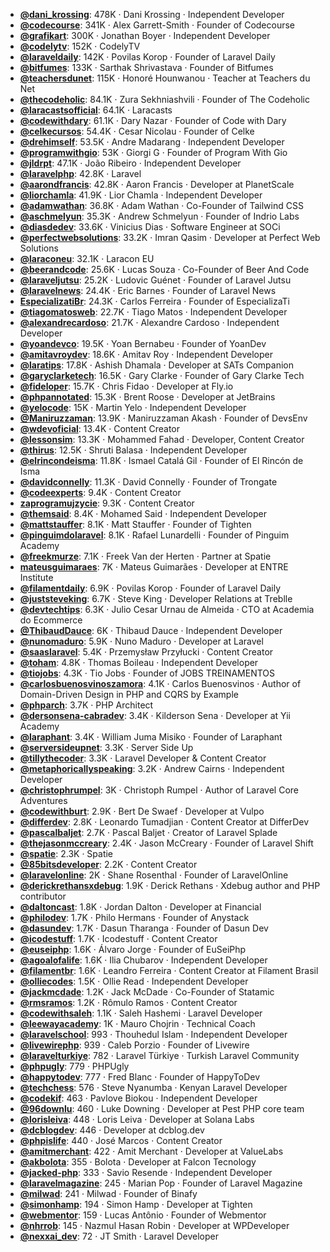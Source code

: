 - **[@dani_krossing](https://www.youtube.com/@dani_krossing)**: 478K ‧ Dani Krossing ‧ Independent Developer
- **[@codecourse](https://www.youtube.com/@codecourse)**: 341K ‧ Alex Garrett-Smith ‧ Founder of Codecourse
- **[@grafikart](https://www.youtube.com/@grafikart)**: 300K ‧ Jonathan Boyer ‧ Independent Developer
- **[@codelytv](https://www.youtube.com/@codelytv)**: 152K ‧ CodelyTV
- **[@laraveldaily](https://www.youtube.com/@laraveldaily)**: 142K ‧ Povilas Korop ‧ Founder of Laravel Daily
- **[@bitfumes](https://www.youtube.com/@bitfumes)**: 133K ‧ Sarthak Shrivastava ‧ Founder of Bitfumes
- **[@teachersdunet](https://www.youtube.com/@teachersdunet)**: 115K ‧ Honoré Hounwanou ‧ Teacher at Teachers du Net
- **[@thecodeholic](https://www.youtube.com/@thecodeholic)**: 84.1K ‧ Zura Sekhniashvili ‧ Founder of The Codeholic
- **[@laracastsofficial](https://www.youtube.com/@laracastsofficial)**: 64.1K ‧ Laracasts
- **[@codewithdary](https://www.youtube.com/@codewithdary)**: 61.1K ‧ Dary Nazar ‧ Founder of Code with Dary
- **[@celkecursos](https://www.youtube.com/@celkecursos)**: 54.4K ‧ Cesar Nicolau ‧ Founder of Celke
- **[@drehimself](https://www.youtube.com/@drehimself)**: 53.5K ‧ Andre Madarang ‧ Independent Developer
- **[@programwithgio](https://www.youtube.com/@programwithgio)**: 53K ‧ Giorgi G ‧ Founder of Program With Gio
- **[@jldrpt](https://www.youtube.com/@jldrpt)**: 47.1K ‧ João Ribeiro ‧ Independent Developer
- **[@laravelphp](https://www.youtube.com/@laravelphp)**: 42.8K ‧ Laravel
- **[@aarondfrancis](https://www.youtube.com/@aarondfrancis)**: 42.8K ‧ Aaron Francis ‧ Developer at PlanetScale
- **[@liorchamla](https://www.youtube.com/@liorchamla)**: 41.9K ‧ Lior Chamla ‧ Independent Developer
- **[@adamwathan](https://www.youtube.com/@adamwathan)**: 36.8K ‧ Adam Wathan ‧ Co-Founder of Tailwind CSS
- **[@aschmelyun](https://www.youtube.com/@aschmelyun)**: 35.3K ‧ Andrew Schmelyun ‧ Founder of Indrio Labs
- **[@diasdedev](https://www.youtube.com/@diasdedev)**: 33.6K ‧ Vinicius Dias ‧ Software Engineer at SOCi
- **[@perfectwebsolutions](https://www.youtube.com/@perfectwebsolutions)**: 33.2K ‧ Imran Qasim ‧ Developer at Perfect Web Solutions
- **[@laraconeu](https://www.youtube.com/@laraconeu)**: 32.1K ‧ Laracon EU
- **[@beerandcode](https://www.youtube.com/@beerandcode)**: 25.6K ‧ Lucas Souza ‧ Co-Founder of Beer And Code
- **[@laraveljutsu](https://www.youtube.com/@laraveljutsu)**: 25.2K ‧ Ludovic Guénet ‧ Founder of Laravel Jutsu
- **[@laravelnews](https://www.youtube.com/@laravelnews)**: 24.4K ‧ Eric Barnes ‧ Founder of Laravel News
- **[EspecializatiBr](https://www.youtube.com/EspecializatiBr)**: 24.3K ‧ Carlos Ferreira ‧ Founder of EspecializaTi
- **[@tiagomatosweb](https://www.youtube.com/@tiagomatosweb)**: 22.7K ‧ Tiago Matos ‧ Independent Developer
- **[@alexandrecardoso](https://www.youtube.com/@alexandrecardoso)**: 21.7K ‧ Alexandre Cardoso ‧ Independent Developer
- **[@yoandevco](https://www.youtube.com/@yoandevco)**: 19.5K ‧ Yoan Bernabeu ‧ Founder of YoanDev
- **[@amitavroydev](https://www.youtube.com/@amitavroydev)**: 18.6K ‧ Amitav Roy ‧ Independent Developer
- **[@laratips](https://www.youtube.com/@laratips)**: 17.8K ‧ Ashish Dhamala ‧ Developer at SATs Companion
- **[@garyclarketech](https://www.youtube.com/@garyclarketech)**: 16.5K ‧ Gary Clarke ‧ Founder of Gary Clarke Tech
- **[@fideloper](https://www.youtube.com/@fideloper)**: 15.7K ‧ Chris Fidao ‧ Developer at Fly.io
- **[@phpannotated](https://www.youtube.com/@phpannotated)**: 15.3K ‧ Brent Roose ‧ Developer at JetBrains
- **[@yelocode](https://www.youtube.com/@yelocode)**: 15K ‧ Martin Yelo ‧ Independent Developer
- **[@Maniruzzaman](https://www.youtube.com/@Maniruzzaman)**: 13.9K ‧ Maniruzzaman Akash ‧ Founder of DevsEnv
- **[@wdevoficial](https://www.youtube.com/@wdevoficial)**: 13.4K ‧ Content Creator
- **[@lessonsim](https://www.youtube.com/@lessonsim)**: 13.3K ‧ Mohammed Fahad ‧ Developer, Content Creator
- **[@thirus](https://www.youtube.com/@thirus)**: 12.5K ‧ Shruti Balasa ‧ Independent Developer
- **[@elrincondeisma](https://www.youtube.com/@elrincondeisma)**: 11.8K ‧ Ismael Catalá Gil ‧ Founder of El Rincón de Isma
- **[@davidconnelly](https://www.youtube.com/@davidconnelly)**: 11.3K ‧ David Connelly ‧ Founder of Trongate
- **[@codeexperts](https://www.youtube.com/@codeexperts)**: 9.4K ‧ Content Creator
- **[zaprogramujzycie](https://www.youtube.com/zaprogramujzycie)**: 9.3K ‧ Content Creator
- **[@themsaid](https://www.youtube.com/@themsaid)**: 8.4K ‧ Mohamed Said ‧ Independent Developer
- **[@mattstauffer](https://www.youtube.com/@mattstauffer)**: 8.1K ‧ Matt Stauffer ‧ Founder of Tighten
- **[@pinguimdolaravel](https://www.youtube.com/@pinguimdolaravel)**: 8.1K ‧ Rafael Lunardelli ‧ Founder of Pinguim Academy
- **[@freekmurze](https://www.youtube.com/@freekmurze)**: 7.1K ‧ Freek Van der Herten ‧ Partner at Spatie
- **[mateusguimaraes](https://www.youtube.com/mateusguimaraes)**: 7K ‧ Mateus Guimarães ‧ Developer at ENTRE Institute
- **[@filamentdaily](https://www.youtube.com/@filamentdaily)**: 6.9K ‧ Povilas Korop ‧ Founder of Laravel Daily
- **[@juststeveking](https://www.youtube.com/@juststeveking)**: 6.7K ‧ Steve King ‧ Developer Relations at Treblle
- **[@devtechtips](https://www.youtube.com/@devtechtips)**: 6.3K ‧ Julio Cesar Urnau de Almeida ‧ CTO at Academia do Ecommerce
- **[@ThibaudDauce](https://www.youtube.com/@ThibaudDauce)**: 6K ‧ Thibaud Dauce ‧ Independent Developer
- **[@nunomaduro](https://www.youtube.com/@nunomaduro)**: 5.9K ‧ Nuno Maduro ‧ Developer at Laravel
- **[@saaslaravel](https://www.youtube.com/@saaslaravel)**: 5.4K ‧ Przemysław Przyłucki ‧ Content Creator
- **[@toham](https://www.youtube.com/@toham)**: 4.8K ‧ Thomas Boileau ‧ Independent Developer
- **[@tiojobs](https://www.youtube.com/@tiojobs)**: 4.3K ‧ Tio Jobs ‧ Founder of JOBS TREINAMENTOS
- **[@carlosbuenosvinoszamora](https://www.youtube.com/@carlosbuenosvinoszamora)**: 4.1K ‧ Carlos Buenosvinos ‧ Author of Domain-Driven Design in PHP and CQRS by Example
- **[@phparch](https://www.youtube.com/@phparch)**: 3.7K ‧ PHP Architect
- **[@dersonsena-cabradev](https://www.youtube.com/@dersonsena-cabradev)**: 3.4K ‧ Kilderson Sena ‧ Developer at Yii Academy
- **[@laraphant](https://www.youtube.com/@laraphant)**: 3.4K ‧ William Juma Misiko ‧ Founder of Laraphant
- **[@serversideupnet](https://www.youtube.com/@serversideupnet)**: 3.3K ‧ Server Side Up
- **[@tillythecoder](https://www.youtube.com/@tillythecoder)**: 3.3K ‧ Laravel Developer & Content Creator
- **[@metaphoricallyspeaking](https://www.youtube.com/@metaphoricallyspeaking)**: 3.2K ‧ Andrew Cairns ‧ Independent Developer
- **[@christophrumpel](https://www.youtube.com/@christophrumpel)**: 3K ‧ Christoph Rumpel ‧ Author of Laravel Core Adventures
- **[@codewithburt](https://www.youtube.com/@codewithburt)**: 2.9K ‧ Bert De Swaef ‧ Developer at Vulpo
- **[@differdev](https://www.youtube.com/@differdev)**: 2.8K ‧ Leonardo Tumadjian ‧ Content Creator at DifferDev
- **[@pascalbaljet](https://www.youtube.com/@pascalbaljet)**: 2.7K ‧ Pascal Baljet ‧ Creator of Laravel Splade
- **[@thejasonmccreary](https://www.youtube.com/@thejasonmccreary)**: 2.4K ‧ Jason McCreary ‧ Founder of Laravel Shift
- **[@spatie](https://www.youtube.com/@spatie)**: 2.3K ‧ Spatie
- **[@85bitsdeveloper](https://www.youtube.com/@85bitsdeveloper)**: 2.2K ‧ Content Creator
- **[@laravelonline](https://www.youtube.com/@laravelonline)**: 2K ‧ Shane Rosenthal ‧ Founder of LaravelOnline
- **[@derickrethansxdebug](https://www.youtube.com/@derickrethansxdebug)**: 1.9K ‧ Derick Rethans ‧ Xdebug author and PHP contributor
- **[@daltoncast](https://www.youtube.com/@daltoncast)**: 1.8K ‧ Jordan Dalton ‧ Developer at Financial
- **[@philodev](https://www.youtube.com/@philodev)**: 1.7K ‧ Philo Hermans ‧ Founder of Anystack
- **[@dasundev](https://www.youtube.com/@dasundev)**: 1.7K ‧ Dasun Tharanga ‧ Founder of Dasun Dev
- **[@icodestuff](https://www.youtube.com/@icodestuff)**: 1.7K ‧ Icodestuff ‧ Content Creator
- **[@euseiphp](https://www.youtube.com/@euseiphp)**: 1.6K ‧ Álvaro Jorge ‧ Founder of EuSeiPhp
- **[@agoalofalife](https://www.youtube.com/@agoalofalife)**: 1.6K ‧ Ilia Chubarov ‧ Independent Developer
- **[@filamentbr](https://www.youtube.com/@filamentbr)**: 1.6K ‧ Leandro Ferreira ‧ Content Creator at Filament Brasil
- **[@olliecodes](https://www.youtube.com/@olliecodes)**: 1.5K ‧ Ollie Read ‧ Independent Developer
- **[@jackmcdade](https://www.youtube.com/@jackmcdade)**: 1.2K ‧ Jack McDade ‧ Co-Founder of Statamic
- **[@rmsramos](https://www.youtube.com/@rmsramos)**: 1.2K ‧ Rômulo Ramos ‧ Content Creator
- **[@codewithsaleh](https://www.youtube.com/@codewithsaleh)**: 1.1K ‧ Saleh Hashemi ‧ Laravel Developer
- **[@leewayacademy](https://www.youtube.com/@leewayacademy)**: 1K ‧ Mauro Chojrin ‧ Technical Coach
- **[@laravelschool](https://www.youtube.com/@laravelschool)**: 993 ‧ Thouhedul Islam ‧ Independent Developer
- **[@livewirephp](https://www.youtube.com/@livewirephp)**: 939 ‧ Caleb Porzio ‧ Founder of Livewire
- **[@laravelturkiye](https://www.youtube.com/@laravelturkiye)**: 782 ‧ Laravel Türkiye ‧ Turkish Laravel Community
- **[@phpugly](https://www.youtube.com/@phpugly)**: 779 ‧ PHPUgly
- **[@happytodev](https://www.youtube.com/@happytodev)**: 777 ‧ Fred Blanc ‧ Founder of HappyToDev
- **[@techchess](https://www.youtube.com/@techchess)**: 576 ‧ Steve Nyanumba ‧ Kenyan Laravel Developer
- **[@codekif](https://www.youtube.com/@codekif)**: 463 ‧ Pavlove Biokou ‧ Independent Developer
- **[@96downlu](https://www.youtube.com/@96downlu)**: 460 ‧ Luke Downing ‧ Developer at Pest PHP core team
- **[@lorisleiva](https://www.youtube.com/@lorisleiva)**: 448 ‧ Loris Leiva ‧ Developer at Solana Labs
- **[@dcblogdev](https://www.youtube.com/@dcblogdev)**: 446 ‧ Developer at dcblog.dev
- **[@phpislife](https://www.youtube.com/@phpislife)**: 440 ‧ José Marcos ‧ Content Creator
- **[@amitmerchant](https://www.youtube.com/@amitmerchant)**: 422 ‧ Amit Merchant ‧ Developer at ValueLabs
- **[@akbolota](https://www.youtube.com/@akbolota)**: 355 ‧ Bolota ‧ Developer at Falcon Tecnology
- **[@jacked-php](https://www.youtube.com/@jacked-php)**: 333 ‧ Savio Resende ‧ Independent Developer
- **[@laravelmagazine](https://www.youtube.com/@laravelmagazine)**: 245 ‧ Marian Pop ‧ Founder of Laravel Magazine
- **[@milwad](https://www.youtube.com/@milwad)**: 241 ‧ Milwad ‧ Founder of Binafy
- **[@simonhamp](https://www.youtube.com/@simonhamp)**: 194 ‧ Simon Hamp ‧ Developer at Tighten
- **[@webmentor](https://www.youtube.com/@webmentor)**: 159 ‧ Lucas Antônio ‧ Founder of Webmentor
- **[@nhrrob](https://www.youtube.com/@nhrrob)**: 145 ‧ Nazmul Hasan Robin ‧ Developer at WPDeveloper
- **[@nexxai_dev](https://www.youtube.com/@nexxai_dev)**: 72 ‧ JT Smith ‧ Laravel Developer
